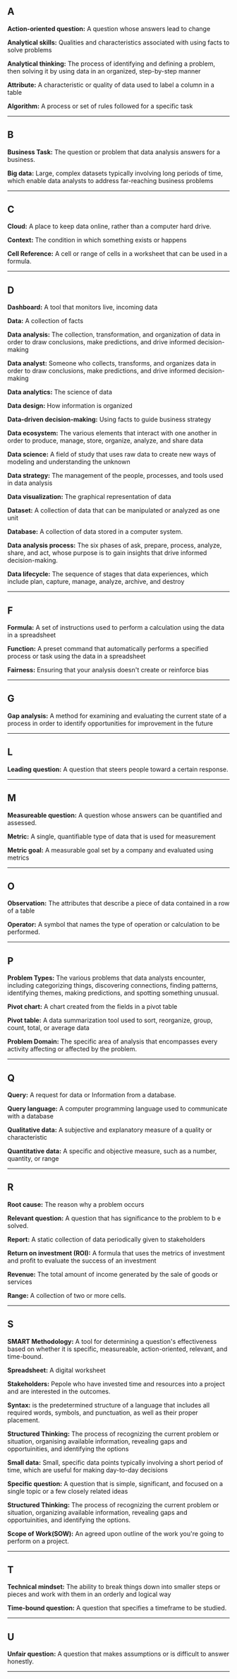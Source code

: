 ## A
**Action-oriented question:** A question whose answers lead to change

**Analytical skills:** Qualities and characteristics associated with using facts to solve problems

**Analytical thinking:** The process of identifying and defining a problem, then solving it by using data in an organized, step-by-step manner

**Attribute:** A characteristic or quality of data used to label a column in a table

**Algorithm:** A process or set of rules followed for a specific task

****

## B
**Business Task:** The question or problem that data analysis answers for a business.

**Big data:** Large, complex datasets typically involving long periods of time, which enable data analysts to address far-reaching business problems

****

## C
**Cloud:** A place to keep data online, rather than a computer hard drive.

**Context:** The condition in which something exists or happens

**Cell Reference:** A cell or range of cells in a worksheet that can be used in a formula.

****

## D

**Dashboard:** A tool that monitors live, incoming data

**Data:** A collection of facts

**Data analysis:** The collection, transformation, and organization of data in order to draw conclusions, make predictions, and drive informed decision-making

**Data analyst:** Someone who collects, transforms, and organizes data in order to draw conclusions, make predictions, and drive informed decision-making

**Data analytics:** The science of data

**Data design:** How information is organized

**Data-driven decision-making:** Using facts to guide business strategy

**Data ecosystem:** The various elements that interact with one another in order to produce, manage, store, organize, analyze, and share data

**Data science:** A field of study that uses raw data to create new ways of modeling and understanding the unknown

**Data strategy:** The management of the people, processes, and tools used in data analysis

**Data visualization:** The graphical representation of data

**Dataset:** A collection of data that can be manipulated or analyzed as one unit

**Database:** A collection of data stored in a computer system.

**Data analysis process:** The six phases of ask, prepare, process, analyze, share, and act, whose purpose is to gain insights that drive informed decision-making.

**Data lifecycle:** The sequence of stages that data experiences, which include plan, capture, manage, analyze, archive, and destroy

****

## F
**Formula:** A set of instructions used to perform a calculation using the data in a spreadsheet

**Function:** A preset command that automatically performs a specified process or task using the data in a spreadsheet

**Fairness:** Ensuring that your analysis doesn't create or reinforce bias

****

## G
**Gap analysis:** A method for examining and evaluating the current state of a process in order to identify opportunities for improvement in the future

****

## L
**Leading question:** A question that steers people toward a certain response.

****

## M
**Measureable question:** A question whose answers can be quantified and assessed.

**Metric:** A single, quantifiable type of data that is used for measurement

**Metric goal:** A measurable goal set by a company and evaluated using metrics

****

## O
**Observation:** The attributes that describe a piece of data contained in a row of a table

**Operator:** A symbol that names the type of operation or calculation to be performed.

****

## P
**Problem Types:** The various problems that data analysts encounter, including categorizing things, discovering connections, finding patterns, identifying themes, making predictions, and spotting something unusual.

**Pivot chart:** A chart created from the fields in a pivot table

**Pivot table:** A data summarization tool used to sort, reorganize, group, count, total, or average data

**Problem Domain:** The specific area of analysis that encompasses every activity affecting or affected by the problem.

****

## Q
**Query:** A request for data or Information from a database.

**Query language:** A computer programming language used to communicate with a database

**Qualitative data:** A subjective and explanatory measure of a quality or characteristic

**Quantitative data:** A specific and objective measure, such as a number, quantity, or range

****

## R
**Root cause:** The reason why a problem occurs

**Relevant question:** A question that has significance to the problem to b e solved.

**Report:** A static collection of data periodically given to stakeholders

**Return on investment (ROI):** A formula that uses the metrics of investment and profit to evaluate the success of an investment

**Revenue:** The total amount of income generated by the sale of goods or services

**Range:** A collection of two or more cells.

****

## S
**SMART Methodology:** A tool for determining a question's effectiveness based on whether it is specific, measureable, action-oriented, relevant, and time-bound.

**Spreadsheet:** A digital worksheet

**Stakeholders:** Pepole who have invested time and resources into a project and are interested in the outcomes. 

**Syntax:** is the predetermined structure of a language that includes all required words, symbols, and punctuation, as well as their proper placement. 

**Structured Thinking:** The process of recognizing the current problem or situation, organising available information, revealing gaps and opportuinities, and identifying the options

**Small data:** Small, specific data points typically involving a short period of time, which are useful for making day-to-day decisions

**Specific question:** A question that is simple, significant, and focused on a single topic or a few closely related ideas

**Structured Thinking:** The process of recognizing the current problem or situation, organizing available information, revealing gaps and opportuinities, and identifying the options. 

**Scope of Work(SOW):** An agreed upon outline of the work you're going to perform on a project. 

****

## T
**Technical mindset:** The ability to break things down into smaller steps or pieces and work with them in an orderly and logical way

**Time-bound question:** A question that specifies a timeframe to be studied.

****

## U
**Unfair question:** A question that makes assumptions or is difficult to answer honestly.

****